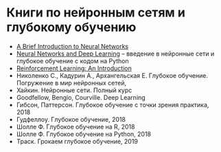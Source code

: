 # Книги по нейронным сетям и глубокому обучению
- [A Brief Introduction to Neural Networks](http://www.dkriesel.com/en/science/neural_networks)
- [Neural Networks and Deep Learning](http://neuralnetworksanddeeplearning.com/) – введение в нейронные сети и глубокое обучение с кодом на Python
- [Reinforcement Learning: An Introduction](https://web.archive.org/web/20161120043347/http://webdocs.cs.ualberta.ca:80/~sutton/book/ebook/the-book.html)
- Николенко С., Кадурин А., Архангельская Е. Глубокое обучение. Погружение в мир нейронных сетей,
- Хайкин. Нейронные сети. Полный курс
- Goodfellow, Bengio, Courville. Deep Learning 
- Гибсон, Паттерсон. Глубокое обучение с точки зрения практика, 2018
- Гудфеллоу. Глубокое обучение, 2018
- Шолле Ф. Глубокое обучение на R, 2018
- Шолле Ф. Глубокое обучение на Python, 2018
- Траск. Грокаем глубокое обучение, 2019